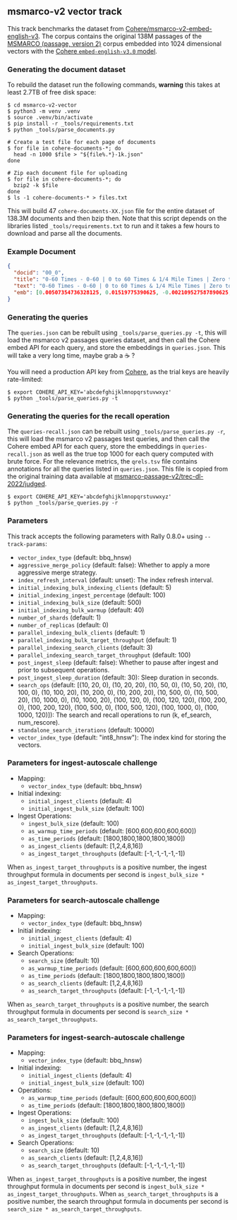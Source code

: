 ## msmarco-v2 vector track

This track benchmarks the dataset from [Cohere/msmarco-v2-embed-english-v3](https://huggingface.co/datasets/Cohere/msmarco-v2-embed-english-v3).
The corpus contains the original 138M passages of the [MSMARCO (passage, version 2)](https://ir-datasets.com/msmarco-passage-v2.html) corpus embedded
into 1024 dimensional vectors with the [Cohere `embed-english-v3.0` model](https://cohere.com/blog/introducing-embed-v3).

### Generating the document dataset

To rebuild the dataset run the following commands, **warning** this takes at least 2.7TB of free disk space:

```console
$ cd msmarco-v2-vector
$ python3 -m venv .venv
$ source .venv/bin/activate
$ pip install -r _tools/requirements.txt
$ python _tools/parse_documents.py

# Create a test file for each page of documents
$ for file in cohere-documents-*; do
  head -n 1000 $file > "${file%.*}-1k.json"
done

# Zip each document file for uploading
$ for file in cohere-documents-*; do
  bzip2 -k $file
done
$ ls -1 cohere-documents-* > files.txt
```

This will build 47 `cohere-documents-XX.json` file for the entire dataset of 138.3M documents and then bzip then. Note that this script depends on the libraries listed `_tools/requirements.txt` to run and it takes a few hours to download and parse all the documents.
### Example Document

```json
{
  "docid": "00_0",
  "title": "0-60 Times - 0-60 | 0 to 60 Times & 1/4 Mile Times | Zero to 60 Car Reviews",
  "text": "0-60 Times - 0-60 | 0 to 60 Times & 1/4 Mile Times | Zero to 60 Car Reviews.",
  "emb": [0.00507354736328125, 0.01519775390625, -0.002109527587890625, ...]
}
```

### Generating the queries

The `queries.json` can be rebuilt using `_tools/parse_queries.py -t`, this will load the msmarco v2 passages queries dataset, and then call the Cohere embed API for each query, and store the embeddings in `queries.json`.
This will take a very long time, maybe grab a ☕️ ?

You will need a production API key from [Cohere](https://dashboard.cohere.com/api-keys), as the trial keys are heavily rate-limited:

```console
$ export COHERE_API_KEY='abcdefghijklmnopqrstuvwxyz'
$ python _tools/parse_queries.py -t
```

### Generating the queries for the recall operation

The `queries-recall.json` can be rebuilt using `_tools/parse_queries.py -r`, this will load the msmarco v2 passages test queries, and then call the Cohere embed API for each query, store the embeddings in `queries-recall.json` as well as the true top 1000 for each query computed with brute force.
For the relevance metrics, the `qrels.tsv` file contains annotations for all the queries listed in `queries.json`. This file is copied from the original training data available at [msmarco-passage-v2/trec-dl-2022/judged](https://ir-datasets.com/msmarco-passage-v2.html#msmarco-passage-v2).

```console
$ export COHERE_API_KEY='abcdefghijklmnopqrstuvwxyz'
$ python _tools/parse_queries.py -r
```

### Parameters

This track accepts the following parameters with Rally 0.8.0+ using `--track-params`:
 - `vector_index_type` (default: bbq_hnsw)
 - `aggressive_merge_policy` (default: false): Whether to apply a more aggressive merge strategy.
 - `index_refresh_interval` (default: unset): The index refresh interval.
 - `initial_indexing_bulk_indexing_clients` (default: 5)
 - `initial_indexing_ingest_percentage` (default: 100)
 - `initial_indexing_bulk_size` (default: 500)
 - `initial_indexing_bulk_warmup` (default: 40)
 - `number_of_shards` (default: 1)
 - `number_of_replicas` (default: 0)
 - `parallel_indexing_bulk_clients` (default: 1)
 - `parallel_indexing_bulk_target_throughput` (default: 1)
 - `parallel_indexing_search_clients` (default: 3)
 - `parallel_indexing_search_target_throughput` (default: 100)
 - `post_ingest_sleep` (default: false): Whether to pause after ingest and prior to subsequent operations.
 - `post_ingest_sleep_duration` (default: 30): Sleep duration in seconds.
 - `search_ops` (default: [(10, 20, 0), (10, 20, 20), (10, 50, 0), (10, 50, 20), (10, 100, 0), (10, 100, 20), (10, 200, 0), (10, 200, 20), (10, 500, 0), (10, 500, 20), (10, 1000, 0), (10, 1000, 20), (100, 120, 0), (100, 120, 120), (100, 200, 0), (100, 200, 120), (100, 500, 0), (100, 500, 120), (100, 1000, 0), (100, 1000, 120)]): The search and recall operations to run (k, ef_search, num_rescore).
 - `standalone_search_iterations` (default: 10000)
 - `vector_index_type` (default: "int8_hnsw"): The index kind for storing the vectors.

### Parameters for ingest-autoscale challenge

- Mapping:
    - `vector_index_type` (default: bbq_hnsw)
- Initial indexing:
    - `initial_ingest_clients` (default: 4)
    - `initial_ingest_bulk_size` (default: 100)
- Ingest Operations:
    - `ingest_bulk_size` (default: 100)
    - `as_warmup_time_periods` (default: [600,600,600,600,600])
    - `as_time_periods` (default: [1800,1800,1800,1800,1800])
    - `as_ingest_clients` (default: [1,2,4,8,16])
    - `as_ingest_target_throughputs` (default: [-1,-1,-1,-1,-1])

When `as_ingest_target_throughputs` is a positive number, the ingest throughput formula in documents per second is `ingest_bulk_size * as_ingest_target_throughputs`.

### Parameters for search-autoscale challenge

- Mapping:
  - `vector_index_type` (default: bbq_hnsw)
- Initial indexing:
    - `initial_ingest_clients` (default: 4)
    - `initial_ingest_bulk_size` (default: 100)
- Search Operations:
    - `search_size` (default: 10)
    - `as_warmup_time_periods` (default: [600,600,600,600,600])
    - `as_time_periods` (default: [1800,1800,1800,1800,1800])
    - `as_search_clients` (default: [1,2,4,8,16])
    - `as_search_target_throughputs` (default: [-1,-1,-1,-1,-1])

When `as_search_target_throughputs` is a positive number, the search throughput formula in documents per second is `search_size * as_search_target_throughputs`.

### Parameters for ingest-search-autoscale challenge

- Mapping:
    - `vector_index_type` (default: bbq_hnsw)
- Initial indexing:
    - `initial_ingest_clients` (default: 4)
    - `initial_ingest_bulk_size` (default: 100)
- Operations:
    - `as_warmup_time_periods` (default: [600,600,600,600,600])
    - `as_time_periods` (default: [1800,1800,1800,1800,1800])
- Ingest Operations:
    - `ingest_bulk_size` (default: 100)
    - `as_ingest_clients` (default: [1,2,4,8,16])
    - `as_ingest_target_throughputs` (default: [-1,-1,-1,-1,-1])
- Search Operations:
    - `search_size` (default: 10)
    - `as_search_clients` (default: [1,2,4,8,16])
    - `as_search_target_throughputs` (default: [-1,-1,-1,-1,-1])

When `as_ingest_target_throughputs` is a positive number, the ingest throughput formula in documents per second is `ingest_bulk_size * as_ingest_target_throughputs`.
When `as_search_target_throughputs` is a positive number, the search throughput formula in documents per second is `search_size * as_search_target_throughputs`.